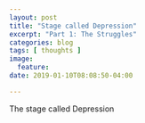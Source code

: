 ```yaml
---
layout: post
title: "Stage called Depression"
excerpt: "Part 1: The Struggles"
categories: blog
tags: [ thoughts ]
image:
  feature:
date: 2019-01-10T08:08:50-04:00

---
```



The stage called Depression
